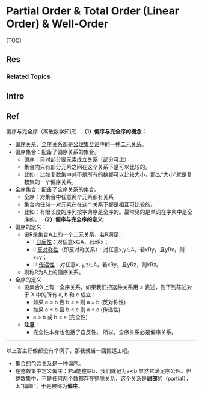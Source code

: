 # Partial Order & Total Order (Linear Order) & Well-Order

[TOC]



## Res
### Related Topics



## Intro



## Ref
[全序关系和偏序关系的区别是什么？ - 三川啦啦啦的回答 - 知乎]: https://www.zhihu.com/question/36758436/answer/500886873

偏序与完全序（离散数学知识）
**（1）偏序与完全序的概念：**
- [偏序关系](https://zhida.zhihu.com/search?content_id=131032430&content_type=Answer&match_order=1&q=%E5%81%8F%E5%BA%8F%E5%85%B3%E7%B3%BB&zhida_source=entity)、[全序关系](https://zhida.zhihu.com/search?content_id=131032430&content_type=Answer&match_order=1&q=%E5%85%A8%E5%BA%8F%E5%85%B3%E7%B3%BB&zhida_source=entity)都是[公理集合论](https://zhida.zhihu.com/search?content_id=131032430&content_type=Answer&match_order=1&q=%E5%85%AC%E7%90%86%E9%9B%86%E5%90%88%E8%AE%BA&zhida_source=entity)中的一种[二元关系](https://zhida.zhihu.com/search?content_id=131032430&content_type=Answer&match_order=1&q=%E4%BA%8C%E5%85%83%E5%85%B3%E7%B3%BB&zhida_source=entity)。
- 偏序集合：配备了偏序关系的集合。
	- 偏序：只对部分要元素成立关系（部分可比）
	- 集合内只有部分元素之间在这个关系下是可以比较的。
	- 比如：比如复数集中并不是所有的数都可以比较大小，那么“大小”就是复数集的一个偏序关系。
- 全序集合：配备了全序关系的集合。
	- 全序：对集合中任意两个元素都有关系
	- 集合内任何一对元素在在这个关系下都是相互可比较的。
	- 比如：有限长度的序列按字典序是全序的。最常见的是单词在字典中是全序的。
**（2）偏序与完全序的定义:**
- 偏序的定义：
	- 设R是集合A上的一个二元关系，若R满足：
		- Ⅰ [自反性](https://zhida.zhihu.com/search?content_id=131032430&content_type=Answer&match_order=1&q=%E8%87%AA%E5%8F%8D%E6%80%A7&zhida_source=entity)：对任意x∈A，有xRx；
		- Ⅱ [反对称性](https://zhida.zhihu.com/search?content_id=131032430&content_type=Answer&match_order=1&q=%E5%8F%8D%E5%AF%B9%E7%A7%B0%E6%80%A7&zhida_source=entity)（即反对称关系）：对任意x,y∈A，若xRy，且yRx，则x=y；
		- Ⅲ [传递性](https://zhida.zhihu.com/search?content_id=131032430&content_type=Answer&match_order=1&q=%E4%BC%A0%E9%80%92%E6%80%A7&zhida_source=entity)：对任意x, y,z∈A，若xRy，且yRz，则xRz。
	- 则称R为A上的偏序关系。
- 全序的定义：
	- 设集合X上有一全序关系，如果我们把这种关系用 ≤ 表述，则下列陈述对于 X 中的所有 a, b 和 c 成立：
		- 如果 a ≤ b 且 b ≤ a 则 a = b (反对称性)
		- 如果 a ≤ b 且 b ≤ c 则 a ≤ c (传递性)
		- a ≤ b 或 b ≤ a (完全性)
	- **注意**：
		- 完全性本身也包括了自反性。 所以，全序关系必是偏序关系。

---
以上答主好像都没有举例子，那我就当一回搬运工吧。
- 集合的包含关系是一种偏序。
- 在整数集中定义偏序：若a能整除b，我们就记为a≺b
显然它满足序公理。但整数集中，不是任何两个数都存在整除关系，这个关系是**局部**的（partial），太“偏颇”，于是被称为**偏序**。